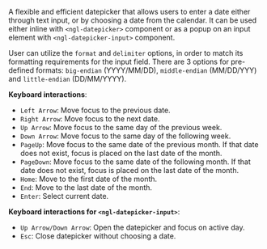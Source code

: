 A flexible and efficient datepicker that allows users to enter a date either through text input, or by choosing a date from the calendar.  It can be used either inline with `<ngl-datepicker>` component or as a popup on an input element with `<ngl-datepicker-input>` component.

User can utilize the `format` and `delimiter` options, in order to match its formatting requirements for the input field. There are 3 options for pre-defined formats: `big-endian` (YYYY/MM/DD), `middle-endian` (MM/DD/YYY) and `little-endian` (DD/MM/YYYY).

**Keyboard interactions**:

  * `Left Arrow`: Move focus to the previous date.
  * `Right Arrow`: Move focus to the next date.
  * `Up Arrow`: Move focus to the same day of the previous week.
  * `Down Arrow`: Move focus to the same day of the following week.
  * `PageUp`: Move focus to the same date of the previous month. If that date does not exist, focus is placed on the last date of the month.
  * `PageDown`: Move focus to the same date of the following month. If that date does not exist, focus is placed on the last date of the month.
  * `Home`: Move to the first date of the month.
  * `End`: Move to the last date of the month.
  * `Enter`: Select current date.

**Keyboard interactions for `<ngl-datepicker-input>`**:
 
  * `Up Arrow/Down Arrow`: Open the datepicker and focus on active day.
  * `Esc`: Close datepicker without choosing a date.
 